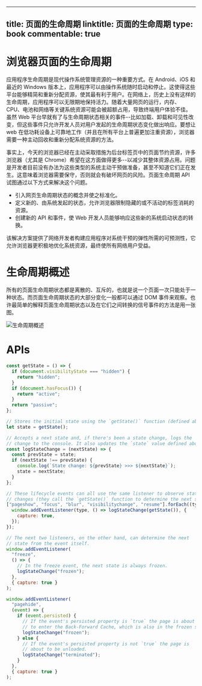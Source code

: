 
---
title: 页面的生命周期
linktitle: 页面的生命周期
type: book
commentable: true
---

# 浏览器页面的生命周期

应用程序生命周期是现代操作系统管理资源的一种重要方式。在 Android、iOS 和最近的 Windows 版本上，应用程序可以由操作系统随时启动和停止。这使得这些平台能够精简和重新分配资源，使其最有利于用户。在网络上，历史上没有这样的生命周期，应用程序可以无限期地保持活力。随着大量网页的运行，内存、CPU、电池和网络等关键系统资源可能会被超额占用，导致终端用户体验不佳。虽然 Web 平台早就有了与生命周期状态相关的事件--比如加载、卸载和可见性改变，但这些事件只允许开发人员对用户发起的生命周期状态变化做出响应。要想让 web 在低功耗设备上可靠地工作（并且在所有平台上普遍更加注重资源），浏览器需要一种主动回收和重新分配系统资源的方法。

事实上，今天的浏览器已经在主动采取措施为后台标签页中的页面节约资源，许多浏览器（尤其是 Chrome）希望在这方面做得更多--以减少其整体资源占用。问题是开发者目前没有办法为这些类型的系统主动干预做准备，甚至不知道它们正在发生。这意味着浏览器需要保守，否则就会有破坏网页的风险。页面生命周期 API 试图通过以下方式来解决这个问题。

- 引入网页生命周期状态的概念并使之标准化。
- 定义新的、由系统发起的状态，允许浏览器限制隐藏的或不活动的标签消耗的资源。
- 创建新的 API 和事件，使 Web 开发人员能够响应这些新的系统启动状态的转换。

该解决方案提供了网络开发者构建应用程序对系统干预的弹性所需的可预测性，它允许浏览器更积极地优化系统资源，最终使所有网络用户受益。

# 生命周期概述

所有的页面生命周期状态都是离散的、互斥的，也就是说一个页面一次只能处于一种状态。而页面生命周期状态的大部分变化一般都可以通过 DOM 事件来观察。也许最简单的解释页面生命周期状态以及在它们之间转换的信号事件的方法是用一张图。

![生命周期概述](https://s1.ax1x.com/2020/11/07/B4hcFg.png)

# APIs

```js
const getState = () => {
  if (document.visibilityState === "hidden") {
    return "hidden";
  }
  if (document.hasFocus()) {
    return "active";
  }
  return "passive";
};

// Stores the initial state using the `getState()` function (defined above).
let state = getState();

// Accepts a next state and, if there's been a state change, logs the
// change to the console. It also updates the `state` value defined above.
const logStateChange = (nextState) => {
  const prevState = state;
  if (nextState !== prevState) {
    console.log(`State change: ${prevState} >>> ${nextState}`);
    state = nextState;
  }
};

// These lifecycle events can all use the same listener to observe state
// changes (they call the `getState()` function to determine the next state).
["pageshow", "focus", "blur", "visibilitychange", "resume"].forEach((type) => {
  window.addEventListener(type, () => logStateChange(getState()), {
    capture: true,
  });
});

// The next two listeners, on the other hand, can determine the next
// state from the event itself.
window.addEventListener(
  "freeze",
  () => {
    // In the freeze event, the next state is always frozen.
    logStateChange("frozen");
  },
  { capture: true }
);

window.addEventListener(
  "pagehide",
  (event) => {
    if (event.persisted) {
      // If the event's persisted property is `true` the page is about
      // to enter the Back-Forward Cache, which is also in the frozen state.
      logStateChange("frozen");
    } else {
      // If the event's persisted property is not `true` the page is
      // about to be unloaded.
      logStateChange("terminated");
    }
  },
  { capture: true }
);
```

    